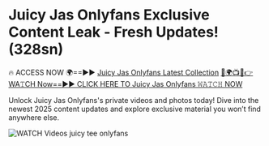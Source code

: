 # Juicy Jas Onlyfans Exclusive Content Leak - Fresh Updates! (328sn)

🔥 ACCESS NOW 🌍==►► <a href="https://tinyurl.com/3fjeunct" rel="nofollow">Juicy Jas Onlyfans Latest Collection</a></h3>
[🔴🌍📺📱👉WA𝚃CH Now==►► CLICK HERE TO Juicy Jas Onlyfans 𝚆𝙰𝚃𝙲𝙷 NOW](https://tinyurl.com/3fjeunct)

Unlock Juicy Jas Onlyfans's private videos and photos today! Dive into the newest 2025 content updates and explore exclusive material you won’t find anywhere else.


<a href="https://tinyurl.com/3fjeunct" rel="nofollow" data-target="animated-image.originalLink"><img src="https://camo.githubusercontent.com/8a4f000d20f83aca3bf7ec5f350d767afa0574a8a352519fd8cfa583a6f93a33/68747470733a2f2f692e696d6775722e636f6d2f644a486b345a712e676966" alt="WATCH Videos" data-canonical-src="https://i.imgur.com/dJHk4Zq.gif" style="max-width: 100%; display: inline-block;" data-target="animated-image.originalImage"></a>
juicy tee onlyfans